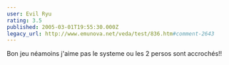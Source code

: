 ```yaml
---
user: Evil Ryu
rating: 3.5
published: 2005-03-01T19:55:30.000Z
legacy_url: http://www.emunova.net/veda/test/836.htm#comment-2643
---
```

Bon jeu néamoins j'aime pas le systeme ou les 2 persos sont accrochés!!